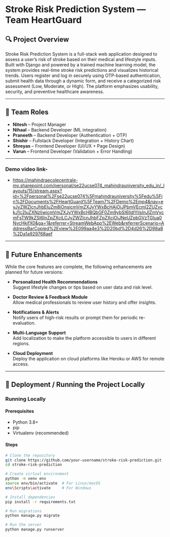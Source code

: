 # Stroke Risk Prediction System — Team HeartGuard

## 🔍 Project Overview

Stroke Risk Prediction System is a full-stack web application designed to assess a user’s risk of stroke based on their medical and lifestyle inputs. Built with Django and powered by a trained machine learning model, the system provides real-time stroke risk predictions and visualizes historical trends. Users register and log in securely using OTP-based authentication, submit health data through a dynamic form, and receive a categorized risk assessment (Low, Moderate, or High). The platform emphasizes usability, security, and preventive healthcare awareness.

---

## 👥 Team Roles

- **Nitesh** – Project Manager  
- **Nihaal** – Backend Developer (ML integration)  
- **Praneeth** – Backend Developer (Authentication + OTP)  
- **Shishir** – Fullstack Developer (Integration + History Chart)  
- **Shreyas** – Frontend Developer (UI/UX + Page Design)  
- **Varun** – Frontend Developer (Validation + Error Handling)

---

### Demo video link- 
- https://mahindraecolecentrale-my.sharepoint.com/personal/se22ucse074_mahindrauniversity_edu_in/_layouts/15/stream.aspx?id=%2Fpersonal%2Fse22ucse074%5Fmahindrauniversity%5Fedu%5Fin%2FDocuments%2FHeartGuard%5FTeam7%2FDemo%2Emp4&nav=eyJyZWZlcnJhbEluZm8iOnsicmVmZXJyYWxBcHAiOiJPbmVEcml2ZUZvckJ1c2luZXNzIiwicmVmZXJyYWxBcHBQbGF0Zm9ybSI6IldlYiIsInJlZmVycmFsTW9kZSI6InZpZXciLCJyZWZlcnJhbFZpZXciOiJNeUZpbGVzTGlua0NvcHkifX0&ga=1&referrer=StreamWebApp%2EWeb&referrerScenario=AddressBarCopied%2Eview%2E099aa4e3%2D20bd%2D4d26%2D98a8%2Da1a929768aef

---

## 🔮 Future Enhancements

While the core features are complete, the following enhancements are planned for future versions:

- **Personalized Health Recommendations**  
  Suggest lifestyle changes or tips based on user data and risk level.

- **Doctor Review & Feedback Module**  
  Allow medical professionals to review user history and offer insights.

- **Notifications & Alerts**  
  Notify users of high-risk results or prompt them for periodic re-evaluation.

- **Multi-Language Support**  
  Add localization to make the platform accessible to users in different regions.

- **Cloud Deployment**  
  Deploy the application on cloud platforms like Heroku or AWS for remote access.
  
---

## 🚀 Deployment / Running the Project Locally

### Running Locally

#### Prerequisites
- Python 3.8+
- pip
- Virtualenv (recommended)

#### Steps
```bash
# Clone the repository
git clone https://github.com/your-username/stroke-risk-prediction.git
cd stroke-risk-prediction

# Create virtual environment
python -m venv env
source env/bin/activate  # For Linux/macOS
env\Scripts\activate     # For Windows

# Install dependencies
pip install -r requirements.txt

# Run migrations
python manage.py migrate

# Run the server
python manage.py runserver
